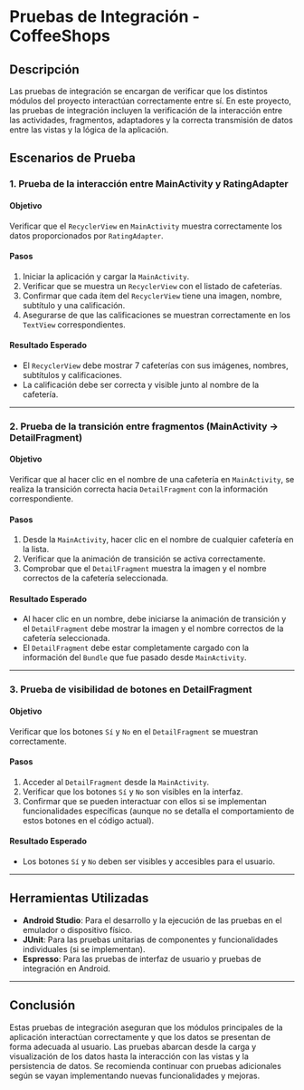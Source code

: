 # Pruebas de Integración - CoffeeShops

## Descripción

Las pruebas de integración se encargan de verificar que los distintos módulos del proyecto interactúan correctamente entre sí. En este proyecto, las pruebas de integración incluyen la verificación de la interacción entre las actividades, fragmentos, adaptadores y la correcta transmisión de datos entre las vistas y la lógica de la aplicación.

## Escenarios de Prueba

### 1. **Prueba de la interacción entre MainActivity y RatingAdapter**

#### Objetivo
Verificar que el `RecyclerView` en `MainActivity` muestra correctamente los datos proporcionados por `RatingAdapter`.

#### Pasos
1. Iniciar la aplicación y cargar la `MainActivity`.
2. Verificar que se muestra un `RecyclerView` con el listado de cafeterías.
3. Confirmar que cada ítem del `RecyclerView` tiene una imagen, nombre, subtítulo y una calificación.
4. Asegurarse de que las calificaciones se muestran correctamente en los `TextView` correspondientes.

#### Resultado Esperado
- El `RecyclerView` debe mostrar 7 cafeterías con sus imágenes, nombres, subtítulos y calificaciones.
- La calificación debe ser correcta y visible junto al nombre de la cafetería.

---

### 2. **Prueba de la transición entre fragmentos (MainActivity -> DetailFragment)**

#### Objetivo
Verificar que al hacer clic en el nombre de una cafetería en `MainActivity`, se realiza la transición correcta hacia `DetailFragment` con la información correspondiente.

#### Pasos
1. Desde la `MainActivity`, hacer clic en el nombre de cualquier cafetería en la lista.
2. Verificar que la animación de transición se activa correctamente.
3. Comprobar que el `DetailFragment` muestra la imagen y el nombre correctos de la cafetería seleccionada.

#### Resultado Esperado
- Al hacer clic en un nombre, debe iniciarse la animación de transición y el `DetailFragment` debe mostrar la imagen y el nombre correctos de la cafetería seleccionada.
- El `DetailFragment` debe estar completamente cargado con la información del `Bundle` que fue pasado desde `MainActivity`.

---

### 3. **Prueba de visibilidad de botones en DetailFragment**

#### Objetivo
Verificar que los botones `Sí` y `No` en el `DetailFragment` se muestran correctamente.

#### Pasos
1. Acceder al `DetailFragment` desde la `MainActivity`.
2. Verificar que los botones `Sí` y `No` son visibles en la interfaz.
3. Confirmar que se pueden interactuar con ellos si se implementan funcionalidades específicas (aunque no se detalla el comportamiento de estos botones en el código actual).

#### Resultado Esperado
- Los botones `Sí` y `No` deben ser visibles y accesibles para el usuario.

---

## Herramientas Utilizadas

- **Android Studio**: Para el desarrollo y la ejecución de las pruebas en el emulador o dispositivo físico.
- **JUnit**: Para las pruebas unitarias de componentes y funcionalidades individuales (si se implementan).
- **Espresso**: Para las pruebas de interfaz de usuario y pruebas de integración en Android.

---

## Conclusión

Estas pruebas de integración aseguran que los módulos principales de la aplicación interactúan correctamente y que los datos se presentan de forma adecuada al usuario. Las pruebas abarcan desde la carga y visualización de los datos hasta la interacción con las vistas y la persistencia de datos. Se recomienda continuar con pruebas adicionales según se vayan implementando nuevas funcionalidades y mejoras.
